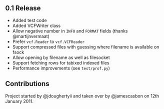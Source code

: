 0.1 Release
-----------

* Added test code
* Added VCFWriter class
* Allow negative number in ``INFO`` and ``FORMAT`` fields (thanks @martijnvermaat)
* Prefer ``vcf.Reader`` to ``vcf.VCFReader``
* Support compressed files with guessing where filename is available on fsock
* Allow opening by filename as well as filesocket
* Support fetching rows for tabixed indexed files
* Performance improvements (see ``test/prof.py``)

Contributions
-------------

Project started by @jdoughertyii and taken over by @jamescasbon on 12th January 2011.

